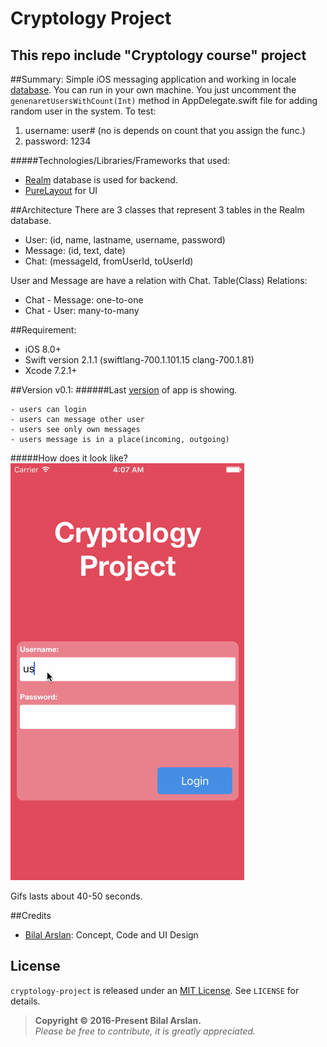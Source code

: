 # Cryptology Project
This repo include "Cryptology course" project
---------------------------------------------

##Summary:
Simple iOS messaging application and working in locale [database][realm]. You can run in your own machine. You just uncomment the `genenaretUsersWithCount(Int)` method in AppDelegate.swift file for adding random user in the system. To test: 

1. username: user# (no is depends on count that you assign the func.)
2. password: 1234

#####Technologies/Libraries/Frameworks that used:
- [Realm][realm] database is used for backend.
- [PureLayout][purelayout] for UI


##Architecture
There are 3 classes that represent 3 tables in the Realm database.

- User: (id, name, lastname, username, password)
- Message: (id, text, date)
- Chat: (messageId, fromUserId, toUserId)

User and Message are have a relation with Chat. Table(Class) Relations:

- Chat - Message: one-to-one
- Chat - User: many-to-many


##Requirement:
- iOS 8.0+
- Swift version 2.1.1 (swiftlang-700.1.101.15 clang-700.1.81)
- Xcode 7.2.1+


##Version v0.1:
######Last [version][release] of app is showing.

	- users can login
	- users can message other user
	- users see only own messages
	- users message is in a place(incoming, outgoing) 

#####How does it look like?
![Gif](https://github.com/arslanbilal/cryptology-project/raw/master/Source/application.gif)

Gifs lasts about 40-50 seconds.

##Credits
- [Bilal Arslan][arslanbilal]: Concept, Code and UI Design


## License
`cryptology-project` is released under an [MIT License][mitLink]. See `LICENSE` for details.
>**Copyright &copy; 2016-Present Bilal Arslan.**<br>
*Please be free to contribute, it is greatly appreciated.*


[mitLink]:http://opensource.org/licenses/MIT
[realm]:https://realm.io
[purelayout]:https://github.com/PureLayout/PureLayout
[arslanbilal]:https://github.com/arslanbilal
[release]:https://github.com/arslanbilal/cryptology-project/releases
